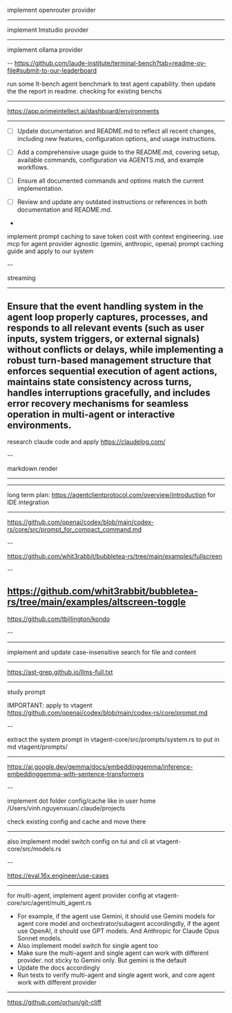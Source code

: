 implement openrouter provider

---

implement lmstudio provider

---

implement ollama provider

--
<https://github.com/laude-institute/terminal-bench?tab=readme-ov-file#submit-to-our-leaderboard>

run some lt-bench agent benchmark to test agent capability. then update the the report in readme. checking for existing benchs

---

<https://app.primeintellect.ai/dashboard/environments>



---

-   [ ] Update documentation and README.md to reflect all recent changes, including new features, configuration options, and usage instructions.
-   [ ] Add a comprehensive usage guide to the README.md, covering setup, available commands, configuration via AGENTS.md, and example workflows.
-   [ ] Ensure all documented commands and options match the current implementation.
-   [ ] Review and update any outdated instructions or references in both documentation and README.md.



-

implement prompt caching to save token cost with context engineering. use mcp for agent provider agnostic (gemini, anthropic, openai)
prompt caching guide and apply to our system

--

streaming

---
Ensure that the event handling system in the agent loop properly captures, processes, and responds to all relevant events (such as user inputs, system triggers, or external signals) without conflicts or delays, while implementing a robust turn-based management structure that enforces sequential execution of agent actions, maintains state consistency across turns, handles interruptions gracefully, and includes error recovery mechanisms for seamless operation in multi-agent or interactive environments.
--


research claude code and apply
https://claudelog.com/

--

markdown render

---

---

long term plan: https://agentclientprotocol.com/overview/introduction for IDE integration


---


https://github.com/openai/codex/blob/main/codex-rs/core/src/prompt_for_compact_command.md

--

https://github.com/whit3rabbit/bubbletea-rs/tree/main/examples/fullscreen

--

https://github.com/whit3rabbit/bubbletea-rs/tree/main/examples/altscreen-toggle
--

https://github.com/tbillington/kondo

--

---

implement and update case-insensitive search for file and content

---

https://ast-grep.github.io/llms-full.txt

---

study prompt

IMPORTANT: apply to vtagent https://github.com/openai/codex/blob/main/codex-rs/core/prompt.md

--

extract the system prompt in vtagent-core/src/prompts/system.rs to put in md vtagent/prompts/

---

https://ai.google.dev/gemma/docs/embeddinggemma/inference-embeddinggemma-with-sentence-transformers


--

implement dot folder config/cache like in user home
/Users/vinh.nguyenxuan/.claude/projects

check existing config and cache and move there

---

also implement model switch config on tui and cli at vtagent-core/src/models.rs

--

https://eval.16x.engineer/use-cases

---

for multi-agent, implement agent provider config at vtagent-core/src/agent/multi_agent.rs
- For example, if the agent use Gemini, it should use Gemini models for agent core model and orchestrator/subagent accordingdly, if the agent use OpenAI, it should use GPT models. And Anthropic for Claude Opus Sonnet models.
- Also implement model switch for single agent too
- Make sure the multi-agent and single agent can work with different provider. not sticky to Gemini only. But gemini is the default
- Update the docs accordingly
- Run tests to verify multi-agent and single agent work, and core agent work with different provider

---

https://github.com/orhun/git-cliff